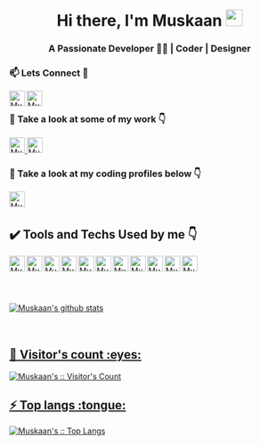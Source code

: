<h1 align="center">Hi there, I'm Muskaan <img src="./gif/Hi.gif" width="30px"></h1>
<h3 align="center">A Passionate Developer 👨‍💻 | Coder | Designer </h3>
<h3>📫 Lets Connect 🤝</h3>
<a href="https://www.linkedin.com/in/muskaan-mittal-b1435318a/">
  <img align="left" alt="Muskaan's Linkdein" width="28px" src="./svgs/linkedin.svg" />
</a>
<a href="https://www.instagram.com/muskaan_mittal/">
  <img align="left" alt="Muskaan's Instagram" width="28px" src="./svgs/instagram.svg" />
</a>
<br/>

<h3>🔭 Take a look at some of my work 👇</h3>
<a href="https://github.com/muskaanmittal129">
  <img alt="Muskaan's Github" width="28px" src="./pngs/github.png" />
</a>
<a href="https://www.behance.net/muskaanmittal129">
  <img alt="Muskaan's Behance" width="28px" src="./svgs/behance.svg" />
</a>
<br/>

<h3>🌱 Take a look at my coding profiles below 👇</h3>
<a href="https://www.hackerrank.com/itsmuskaanmitta1">
  <img align="left" alt="Muskaan's Hackerrank" width="28px" src="./svgs/hackerrank.svg" />
</a>
<br/>
<br/>

<h2> ✔️ Tools and Techs Used by me 👇</h2>
<img align="left" alt="Muskaan's Angular" width="28px" src="./svgs/angular.svg" />
<img align="left" alt="Muskaan's React" width="28px" src="./svgs/react.svg" />
<img align="left" alt="Muskaan's Node" width="28px" src="./pngs/node.png" />
<img align="left" alt="Muskaan's HTML" width="28px" src="./svgs/html5.svg" />
<img align="left" alt="Muskaan's CSS" width="28px" src="./svgs/CSS.svg" />
<img align="left" alt="Muskaan's JS" width="28px" src="./pngs/js.png" />
<img align="left" alt="Muskaan's C++" width="28px" src="./svgs/c.svg" />
<img align="left" alt="Muskaan's Firebase" width="28px" src="./pngs/firebase.png" />
<img align="left" alt="Muskaan's MongoDB" width="28px" src="./pngs/mongodb.png" />
<img align="left" alt="Muskaan's CSS" width="28px" src="./svgs/clion.svg" />
<img align="left" alt="Muskaan's vs" width="28px" src="./svgs/vs.svg" />

<br/>
<br/>
<br/>
<br/>
<br/>

<a href="https://github.com/muskaanmittal129">
 <img align="center" src="https://github-readme-stats.vercel.app/api?username=muskaanmittal129&show_icons=true&theme=gotham&line_height=27" alt="Muskaan's github stats"/>
<br/>
<br/>
<br/>

<h2>👯 Visitor's count :eyes:</h2>

<p><img src="https://profile-counter.glitch.me/{muskaanmittal129}/count.svg" alt="Muskaan's :: Visitor's Count" /></p>

<h2>⚡ Top langs :tongue:</h2>

<p><img src="https://github-readme-stats.vercel.app/api/top-langs/?username=muskaanmittal129&langs_count=10&theme=tokyonight&layout=compact" alt="Muskaan's :: Top Langs" /></p>


